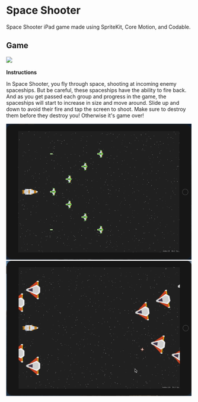 # Space Shooter
Space Shooter iPad game made using SpriteKit, Core Motion, and Codable.

## Game

<img src=https://github.com/saramedernach/Demo/blob/master/Hnet-image%20(1).gif>

<b>Instructions</b>

In Space Shooter, you fly through space, shooting at incoming enemy spaceships.  But be careful, these spaceships have the ability to fire back.  And as you get passed each group and progress in the game, the spaceships will start to increase in size and move around.  Slide up and down to avoid their fire and tap the screen to shoot.  Make sure to destroy them before they destroy you!  Otherwise it's game over!

<img src=https://github.com/saramedernach/Demo/blob/master/Hnet.com-image%20(4).gif width = 500> <img src=https://github.com/saramedernach/Demo/blob/master/SpaceShooter.gif width = 500>



